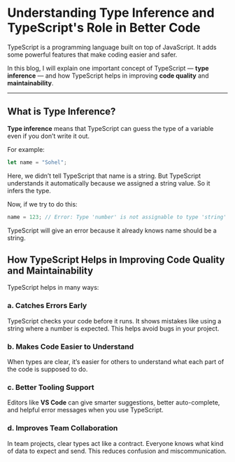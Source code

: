 # Understanding Type Inference and TypeScript's Role in Better Code

TypeScript is a programming language built on top of JavaScript. It adds some powerful features that make coding easier and safer.

In this blog, I will explain one important concept of TypeScript — **type inference** — and how TypeScript helps in improving **code quality** and **maintainability**.

---

## What is Type Inference?

**Type inference** means that TypeScript can guess the type of a variable even if you don’t write it out.

For example:
```ts
let name = "Sohel";
```
Here, we didn’t tell TypeScript that name is a string. But TypeScript understands it automatically because we assigned a string value. So it infers the type.

Now, if we try to do this:
```ts
name = 123; // Error: Type 'number' is not assignable to type 'string'
```
TypeScript will give an error because it already knows name should be a string.

## How TypeScript Helps in Improving Code Quality and Maintainability
TypeScript helps in many ways:

### a. Catches Errors Early
TypeScript checks your code before it runs. It shows mistakes like using a string where a number is expected. This helps avoid bugs in your project.

### b. Makes Code Easier to Understand
When types are clear, it’s easier for others to understand what each part of the code is supposed to do.

### c. Better Tooling Support
Editors like **VS Code** can give smarter suggestions, better auto-complete, and helpful error messages when you use TypeScript.

### d. Improves Team Collaboration
In team projects, clear types act like a contract. Everyone knows what kind of data to expect and send. This reduces confusion and miscommunication.
